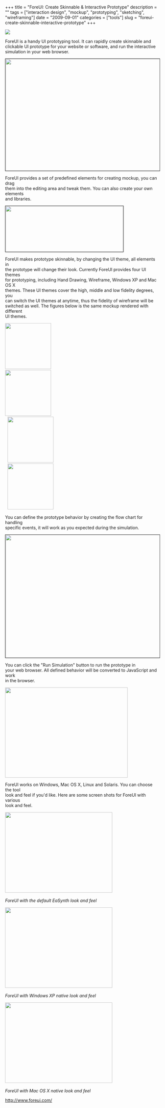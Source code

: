 +++
title = "ForeUI: Create Skinnable & Interactive Prototype"
description = ""
tags = ["interaction design", "mockup", "prototyping", "sketching", "wireframing"]
date = "2009-09-01"
categories = ["tools"]
slug = "foreui-create-skinnable-interactive-prototype"
+++


<div class="tool-screenshot mb1"><a href="http://www.foreui.com/"><img id="bluga-thumbnail-2685" class="bluga-thumbnail custom" src="//media.konigi.com/bluga/
wt522fb29f56d0b_custom.jpg"/></a></div><p>ForeUI is a handy UI prototyping tool. It can rapidly create skinnable and<br />
  clickable UI prototype for your website or software, and run the interactive<br />
  simulation in your web browser.</p>
<p><img src="http://www.foreui.com/hl/img/dnd_editing.gif" width="506" height="366" border="1"></p>
<p>ForeUI provides a set of predefined elements for creating mockup, you can drag<br />
  them into the editing area and tweak them. You can also create your own elements<br />
  and libraries.</p>
<p><img src="http://www.foreui.com/hl/img/fce_create.gif" width="385" height="150" border="1"></p>
<p>ForeUI makes prototype skinnable, by changing the UI theme, all elements in<br />
  the prototype will change their look. Currently ForeUI provides four UI themes<br />
  for prototyping, including Hand Drawing, Wireframe, Windows XP and Mac OS X<br />
  themes. These UI themes cover the high, middle and low fidelity degrees, you<br />
  can switch the UI themes at anytime, thus the fidelity of wireframe will be<br />
  switched as well. The figures below is the same mockup rendered with different<br />
  UI themes.</p>
<p><img src="http://www.foreui.com/images/ui_theme_handdrawing.gif" width="150" height="150" class="FrameBordered">&nbsp;&nbsp;&nbsp;<br />
  <img src="http://www.foreui.com/images/ui_theme_wireframe.gif" width="150" height="150" class="FrameBordered">&nbsp;<br />
  &nbsp;&nbsp;<img src="http://www.foreui.com/images/ui_theme_winxp.gif" width="150" height="150" class="FrameBordered">&nbsp;<br />
  &nbsp;&nbsp;<img src="http://www.foreui.com/images/ui_theme_mac.gif" width="150" height="150" class="FrameBordered">
</p>
<p>You can define the prototype behavior by creating the flow chart for handling<br />
  specific events, it will work as you expected during the simulation.</p>
<p><img src="http://www.foreui.com/hl/img/behavior_tree.gif" width="550" height="402" border="1"></p>
<p>You can click the &quot;Run Simulation&quot; button to run the prototype in<br />
  your web browser. All defined behavior will be converted to JavaScript and work<br />
  in the browser.</p>
<p><img src="http://www.foreui.com/hl/img/simulation_sample.gif" width="400" height="295"></p>
<p>ForeUI works on Windows, Mac OS X, Linux and Solaris. You can choose the tool<br />
  look and feel if you'd like. Here are some screen shots for ForeUI with various<br />
  look and feel.</p>
<p><img src="http://www.foreui.com/images/ForeUI_EaSynth_Lnf_Thumb.gif" width="350" height="263"><br><br />
  <i>ForeUI with the default EaSynth look and feel</i></p>
<p><img src="http://www.foreui.com/images/ForeUI_Win_System_Lnf_Thumb.gif" width="350" height="263"><br><br />
  <i>ForeUI with Windows XP native look and feel</i></p>
<p><img src="http://www.foreui.com/images/ForeUI_Mac_System_Lnf_Thumb.gif" width="350" height="263"><br><br />
  <i>ForeUI with Mac OS X native look and feel</i></p>
  
<p><a href="http://www.foreui.com/">http://www.foreui.com/</a></p>
      
